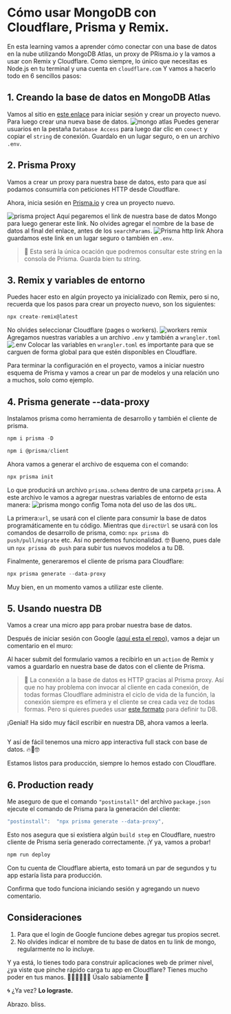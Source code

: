 # Cómo usar MongoDB con Cloudflare, Prisma y Remix.

En esta learning vamos a aprender cómo conectar con una base de datos en la nube utilizando MongoDB Atlas, un proxy de PRisma.io y la vamos a usar con Remix y Cloudflare.
Como siempre, lo único que necesitas es Node.js en tu terminal y una cuenta en `cloudflare.com`
Y vamos a hacerlo todo en 6 sencillos pasos:

## 1. Creando la base de datos en MongoDB Atlas

Vamos al sitio en [este enlace](https://account.mongodb.com/account/login) para iniciar sesión y crear un proyecto nuevo. Para luego crear una nueva base de datos.
![mongo atlas](https://i.imgur.com/lfX5HqK.png)
Puedes generar usuarios en la pestaña `Database Access` para luego dar clic en `conect` y copiar el `string` de conexión. Guardalo en un lugar seguro, o en un archivo `.env`.

## 2. Prisma Proxy

Vamos a crear un proxy para nuestra base de datos, esto para que así podamos consumirla con peticiones HTTP desde Cloudflare.

Ahora, inicia sesión en [Prisma.io](https://cloud.prisma.io/) y crea un proyecto nuevo.

![prisma project](https://i.imgur.com/QV3F0t1.png)
Aquí pegaremos el link de nuestra base de datos Mongo para luego generar este link. No olvides agregar el nombre de la base de datos al final del enlace, antes de los `searchParams`.
![Prisma http link](https://i.imgur.com/snAGa3r.png)
Ahora guardamos este link en un lugar seguro o también en `.env`.

> 👀 Esta será la única ocación que podremos consultar este string en la consola de Prisma. Guarda bien tu string.

## 3. Remix y variables de entorno

Puedes hacer esto en algún proyecto ya inicializado con Remix, pero si no, recuerda que los pasos para crear un proyecto nuevo, son los siguientes:

```jsx
npx create-remix@latest
```

No olvides seleccionar Cloudflare (pages o workers).
![workers remix](https://i.imgur.com/97zxzFY.png)
Agregamos nuestras variables a un archivo `.env` y también a `wrangler.toml`
![.env](https://i.imgur.com/tOZy3Sz.png)
Colocar las variables en `wrangler.toml` es importante para que se carguen de forma global para que estén disponibles en Cloudflare.

Para terminar la configuración en el proyecto, vamos a iniciar nuestro esquema de Prisma y vamos a crear un par de modelos y una relación uno a muchos, solo como ejemplo.

## 4. Prisma generate --data-proxy

Instalamos prisma como herramienta de desarrollo y también el cliente de prisma.

```jsx
npm i prisma -D
```

```jsx
npm i @prisma/client
```

Ahora vamos a generar el archivo de esquema con el comando:

```jsx
npx prisma init
```

Lo que producirá un archivo `prisma.schema` dentro de una carpeta `prisma`. A este archivo le vamos a agregar nuestras variables de entorno de esta manera:
![prisma mongo config](https://i.imgur.com/k9GvdrC.png)
Toma nota del uso de las dos `URL`.

La primera:`url`, se usará con el cliente para consumir la base de datos programáticamente en tu código.
Mientras que `directUrl` se usará con los comandos de desarrollo de prisma, como: `npx prisma db push/pull/migrate` etc.
Así no perdemos funcionalidad. 🤓 Bueno, pues dale un
`npx prisma db push` para subir tus nuevos modelos a tu DB.

Finalmente, generaremos el cliente de prisma para Cloudflare:

```jsx
npx prisma generate --data-proxy
```

Muy bien, en un momento vamos a utilizar este cliente.

## 5. Usando nuestra DB

Vamos a crear una micro app para probar nuestra base de datos.

Después de iniciar sesión con Google ([aquí esta el repo](repo)), vamos a dejar un comentario en el muro:

Al hacer submit del formulario vamos a recibirlo en un `action` de Remix y vamos a guardarlo en nuestra base de datos con el cliente de Prisma.

> 👀 La conexión a la base de datos es HTTP gracias al Prisma proxy. Así que no hay problema con invocar al cliente en cada conexión, de todas formas Cloudflare administra el ciclo de vida de la función, la conexión siempre es efímera y el cliente se crea cada vez de todas formas. Pero si quieres puedes usar [este formato](https://remix.run/docs/en/1.16.1/1.17.0/tutorials/jokes#connect-to-the-database) para definir tu DB.

¡Genial! Ha sido muy fácil escribir en nuestra DB, ahora vamos a leerla.

```jsx

```

Y así de fácil tenemos una micro app interactiva full stack con base de datos. 🔥🤯🤓

Estamos listos para producción, siempre lo hemos estado con Cloudflare.

## 6. Production ready

Me aseguro de que el comando `"postinstall"` del archivo `package.json` ejecute el comando de Prisma para la generación del cliente:

```jsx
"postinstall":  "npx prisma generate --data-proxy",
```

Esto nos asegura que si existiera algún `build step` en Cloudflare, nuestro cliente de Prisma sería generado correctamente.
¡Y ya, vamos a probar!

```jsx
npm run deploy
```

Con tu cuenta de Cloudflare abierta, esto tomará un par de segundos y tu app estaría lista para producción.

Confirma que todo funciona iniciando sesión y agregando un nuevo comentario.

## Consideraciones

1. Para que el login de Google funcione debes agregar tus propios secret.
2. No olvides indicar el nombre de tu base de datos en tu link de mongo, regularmente no lo incluye.

Y ya está, lo tienes todo para construir aplicaciones web de primer nivel, ¿ya viste que pinche rápido carga tu app en Cloudflare? Tienes mucho poder en tus manos. 👊🏼✊🏼👊🏼 Úsalo sabiamente 🥋

🌀 ¿Ya vez? **Lo lograste.**

Abrazo. bliss.
